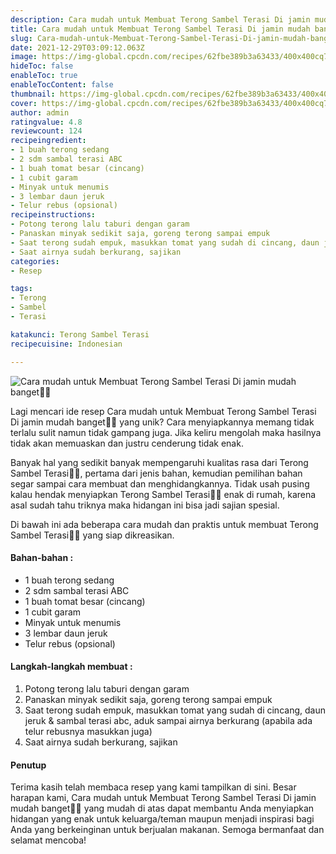 ```yaml
---
description: Cara mudah untuk Membuat Terong Sambel Terasi Di jamin mudah banget"
title: Cara mudah untuk Membuat Terong Sambel Terasi Di jamin mudah banget
slug: Cara-mudah-untuk-Membuat-Terong-Sambel-Terasi-Di-jamin-mudah-banget
date: 2021-12-29T03:09:12.063Z
image: https://img-global.cpcdn.com/recipes/62fbe389b3a63433/400x400cq70/photo.jpg
hideToc: false
enableToc: true
enableTocContent: false
thumbnail: https://img-global.cpcdn.com/recipes/62fbe389b3a63433/400x400cq70/photo.jpg
cover: https://img-global.cpcdn.com/recipes/62fbe389b3a63433/400x400cq70/photo.jpg
author: admin
ratingvalue: 4.8
reviewcount: 124
recipeingredient:
- 1 buah terong sedang
- 2 sdm sambal terasi ABC
- 1 buah tomat besar (cincang)
- 1 cubit garam
- Minyak untuk menumis
- 3 lembar daun jeruk
- Telur rebus (opsional)
recipeinstructions:
- Potong terong lalu taburi dengan garam
- Panaskan minyak sedikit saja, goreng terong sampai empuk
- Saat terong sudah empuk, masukkan tomat yang sudah di cincang, daun jeruk & sambal terasi abc, aduk sampai airnya berkurang (apabila ada telur rebusnya masukkan juga)
- Saat airnya sudah berkurang, sajikan
categories:
- Resep

tags:
- Terong
- Sambel
- Terasi

katakunci: Terong Sambel Terasi
recipecuisine: Indonesian

---
```


![Cara mudah untuk Membuat Terong Sambel Terasi Di jamin mudah banget👩‍🍳](https://img-global.cpcdn.com/recipes/62fbe389b3a63433/400x400cq70/photo.jpg)

Lagi mencari ide resep Cara mudah untuk Membuat Terong Sambel Terasi Di jamin mudah banget👩‍🍳 yang unik? Cara menyiapkannya memang tidak terlalu sulit namun tidak gampang juga. Jika keliru mengolah maka hasilnya tidak akan memuaskan dan justru cenderung tidak enak.

Banyak hal yang sedikit banyak mempengaruhi kualitas rasa dari Terong Sambel Terasi👩‍🍳, pertama dari jenis bahan, kemudian pemilihan bahan segar sampai cara membuat dan menghidangkannya. Tidak usah pusing kalau hendak menyiapkan Terong Sambel Terasi👩‍🍳 enak di rumah, karena asal sudah tahu triknya maka hidangan ini bisa jadi sajian spesial.

Di bawah ini ada beberapa cara mudah dan praktis untuk membuat Terong Sambel Terasi👩‍🍳 yang siap dikreasikan.

<!--inarticleads1-->

#### Bahan-bahan :

- 1 buah terong sedang
- 2 sdm sambal terasi ABC
- 1 buah tomat besar (cincang)
- 1 cubit garam
- Minyak untuk menumis
- 3 lembar daun jeruk
- Telur rebus (opsional)

<!--inarticleads2-->

#### Langkah-langkah membuat :

1. Potong terong lalu taburi dengan garam
1. Panaskan minyak sedikit saja, goreng terong sampai empuk
1. Saat terong sudah empuk, masukkan tomat yang sudah di cincang, daun jeruk & sambal terasi abc, aduk sampai airnya berkurang (apabila ada telur rebusnya masukkan juga)
1. Saat airnya sudah berkurang, sajikan

#### Penutup

Terima kasih telah membaca resep yang kami tampilkan di sini. Besar harapan kami, Cara mudah untuk Membuat Terong Sambel Terasi Di jamin mudah banget👩‍🍳 yang mudah di atas dapat membantu Anda menyiapkan hidangan yang enak untuk keluarga/teman maupun menjadi inspirasi bagi Anda yang berkeinginan untuk berjualan makanan. Semoga bermanfaat dan selamat mencoba!